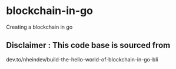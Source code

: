 # blockchain-in-go
Creating a  blockchain in go
## Disclaimer : This code base is sourced from 
dev.to/nheindev/build-the-hello-world-of-blockchain-in-go-bli
